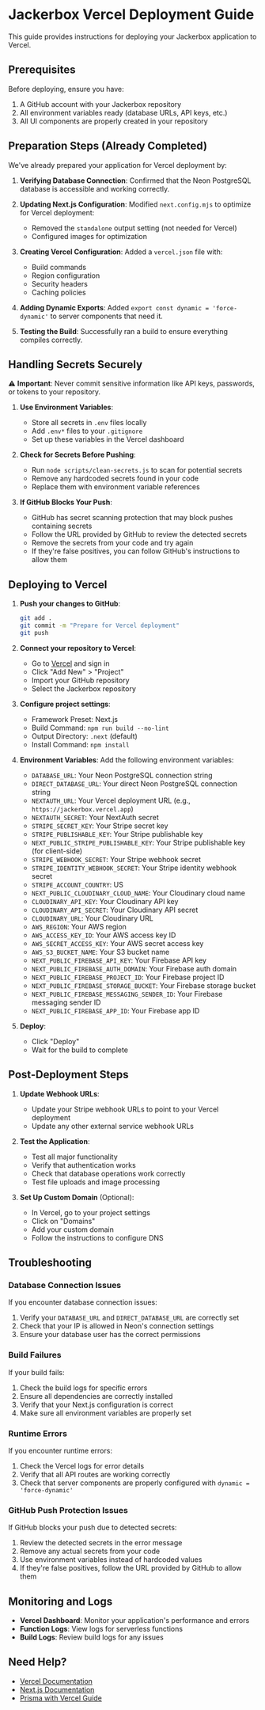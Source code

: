 # Jackerbox Vercel Deployment Guide

This guide provides instructions for deploying your Jackerbox application to Vercel.

## Prerequisites

Before deploying, ensure you have:

1. A GitHub account with your Jackerbox repository
2. All environment variables ready (database URLs, API keys, etc.)
3. All UI components are properly created in your repository

## Preparation Steps (Already Completed)

We've already prepared your application for Vercel deployment by:

1. **Verifying Database Connection**: Confirmed that the Neon PostgreSQL database is accessible and working correctly.

2. **Updating Next.js Configuration**: Modified `next.config.mjs` to optimize for Vercel deployment:
   - Removed the `standalone` output setting (not needed for Vercel)
   - Configured images for optimization

3. **Creating Vercel Configuration**: Added a `vercel.json` file with:
   - Build commands
   - Region configuration
   - Security headers
   - Caching policies

4. **Adding Dynamic Exports**: Added `export const dynamic = 'force-dynamic'` to server components that need it.

5. **Testing the Build**: Successfully ran a build to ensure everything compiles correctly.

## Handling Secrets Securely

⚠️ **Important**: Never commit sensitive information like API keys, passwords, or tokens to your repository.

1. **Use Environment Variables**:
   - Store all secrets in `.env` files locally
   - Add `.env*` files to your `.gitignore`
   - Set up these variables in the Vercel dashboard

2. **Check for Secrets Before Pushing**:
   - Run `node scripts/clean-secrets.js` to scan for potential secrets
   - Remove any hardcoded secrets found in your code
   - Replace them with environment variable references

3. **If GitHub Blocks Your Push**:
   - GitHub has secret scanning protection that may block pushes containing secrets
   - Follow the URL provided by GitHub to review the detected secrets
   - Remove the secrets from your code and try again
   - If they're false positives, you can follow GitHub's instructions to allow them

## Deploying to Vercel

1. **Push your changes to GitHub**:
   ```bash
   git add .
   git commit -m "Prepare for Vercel deployment"
   git push
   ```

2. **Connect your repository to Vercel**:
   - Go to [Vercel](https://vercel.com/) and sign in
   - Click "Add New" > "Project"
   - Import your GitHub repository
   - Select the Jackerbox repository

3. **Configure project settings**:
   - Framework Preset: Next.js
   - Build Command: `npm run build --no-lint`
   - Output Directory: `.next` (default)
   - Install Command: `npm install`

4. **Environment Variables**:
   Add the following environment variables:
   - `DATABASE_URL`: Your Neon PostgreSQL connection string
   - `DIRECT_DATABASE_URL`: Your direct Neon PostgreSQL connection string
   - `NEXTAUTH_URL`: Your Vercel deployment URL (e.g., `https://jackerbox.vercel.app`)
   - `NEXTAUTH_SECRET`: Your NextAuth secret
   - `STRIPE_SECRET_KEY`: Your Stripe secret key
   - `STRIPE_PUBLISHABLE_KEY`: Your Stripe publishable key
   - `NEXT_PUBLIC_STRIPE_PUBLISHABLE_KEY`: Your Stripe publishable key (for client-side)
   - `STRIPE_WEBHOOK_SECRET`: Your Stripe webhook secret
   - `STRIPE_IDENTITY_WEBHOOK_SECRET`: Your Stripe identity webhook secret
   - `STRIPE_ACCOUNT_COUNTRY`: US
   - `NEXT_PUBLIC_CLOUDINARY_CLOUD_NAME`: Your Cloudinary cloud name
   - `CLOUDINARY_API_KEY`: Your Cloudinary API key
   - `CLOUDINARY_API_SECRET`: Your Cloudinary API secret
   - `CLOUDINARY_URL`: Your Cloudinary URL
   - `AWS_REGION`: Your AWS region
   - `AWS_ACCESS_KEY_ID`: Your AWS access key ID
   - `AWS_SECRET_ACCESS_KEY`: Your AWS secret access key
   - `AWS_S3_BUCKET_NAME`: Your S3 bucket name
   - `NEXT_PUBLIC_FIREBASE_API_KEY`: Your Firebase API key
   - `NEXT_PUBLIC_FIREBASE_AUTH_DOMAIN`: Your Firebase auth domain
   - `NEXT_PUBLIC_FIREBASE_PROJECT_ID`: Your Firebase project ID
   - `NEXT_PUBLIC_FIREBASE_STORAGE_BUCKET`: Your Firebase storage bucket
   - `NEXT_PUBLIC_FIREBASE_MESSAGING_SENDER_ID`: Your Firebase messaging sender ID
   - `NEXT_PUBLIC_FIREBASE_APP_ID`: Your Firebase app ID

5. **Deploy**:
   - Click "Deploy"
   - Wait for the build to complete

## Post-Deployment Steps

1. **Update Webhook URLs**:
   - Update your Stripe webhook URLs to point to your Vercel deployment
   - Update any other external service webhook URLs

2. **Test the Application**:
   - Test all major functionality
   - Verify that authentication works
   - Check that database operations work correctly
   - Test file uploads and image processing

3. **Set Up Custom Domain** (Optional):
   - In Vercel, go to your project settings
   - Click on "Domains"
   - Add your custom domain
   - Follow the instructions to configure DNS

## Troubleshooting

### Database Connection Issues

If you encounter database connection issues:

1. Verify your `DATABASE_URL` and `DIRECT_DATABASE_URL` are correctly set
2. Check that your IP is allowed in Neon's connection settings
3. Ensure your database user has the correct permissions

### Build Failures

If your build fails:

1. Check the build logs for specific errors
2. Ensure all dependencies are correctly installed
3. Verify that your Next.js configuration is correct
4. Make sure all environment variables are properly set

### Runtime Errors

If you encounter runtime errors:

1. Check the Vercel logs for error details
2. Verify that all API routes are working correctly
3. Check that server components are properly configured with `dynamic = 'force-dynamic'`

### GitHub Push Protection Issues

If GitHub blocks your push due to detected secrets:

1. Review the detected secrets in the error message
2. Remove any actual secrets from your code
3. Use environment variables instead of hardcoded values
4. If they're false positives, follow the URL provided by GitHub to allow them

## Monitoring and Logs

- **Vercel Dashboard**: Monitor your application's performance and errors
- **Function Logs**: View logs for serverless functions
- **Build Logs**: Review build logs for any issues

## Need Help?

- [Vercel Documentation](https://vercel.com/docs)
- [Next.js Documentation](https://nextjs.org/docs/deployment)
- [Prisma with Vercel Guide](https://www.prisma.io/docs/guides/deployment/deployment-guides/deploying-to-vercel) 